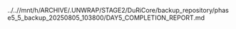 ../..//mnt/h/ARCHIVE/.UNWRAP/STAGE2/DuRiCore/backup_repository/phase5_5_backup_20250805_103800/DAY5_COMPLETION_REPORT.md